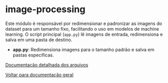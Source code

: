 # image-processing

Este módulo é responsável por redimensionar e padronizar as imagens do dataset para um tamanho fixo, facilitando o uso em modelos de machine learning. O script principal (`app.py`) lê imagens de entrada, redimensiona e salva em uma pasta de destino.

- **app.py**: Redimensiona imagens para o tamanho padrão e salva em pastas específicas.

[Documentação detalhada dos arquivos](../docs/image-processing_app.md)

[Voltar para documentação geral](../docs/README.md)
